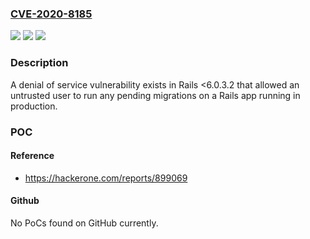 ### [CVE-2020-8185](https://cve.mitre.org/cgi-bin/cvename.cgi?name=CVE-2020-8185)
![](https://img.shields.io/static/v1?label=Product&message=https%3A%2F%2Fgithub.com%2Frails%2Frails&color=blue)
![](https://img.shields.io/static/v1?label=Version&message=n%2Fa&color=blue)
![](https://img.shields.io/static/v1?label=Vulnerability&message=Denial%20of%20Service%20(CWE-400)&color=brighgreen)

### Description

A denial of service vulnerability exists in Rails <6.0.3.2 that allowed an untrusted user to run any pending migrations on a Rails app running in production.

### POC

#### Reference
- https://hackerone.com/reports/899069

#### Github
No PoCs found on GitHub currently.

